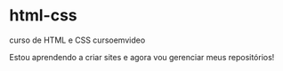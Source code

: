 # html-css
 curso de HTML e CSS cursoemvideo

 Estou aprendendo a criar sites e agora vou gerenciar meus repositórios!